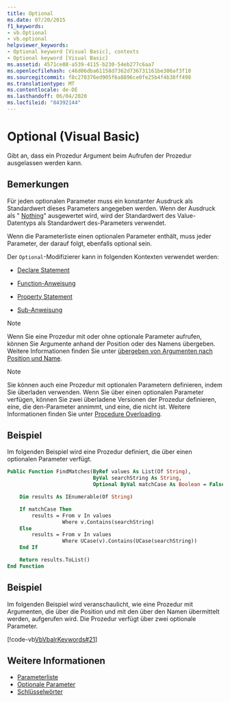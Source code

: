 ```yaml
---
title: Optional
ms.date: 07/20/2015
f1_keywords:
- vb.Optional
- vb.optional
helpviewer_keywords:
- Optional keyword [Visual Basic], contexts
- Optional keyword [Visual Basic]
ms.assetid: 4571ce88-a539-4115-b230-54eb277c6aa7
ms.openlocfilehash: c46d06dba61158d7362d736731161be306af3f10
ms.sourcegitcommit: f8c270376ed905f6a8896ce0fe25b4f4b38ff498
ms.translationtype: MT
ms.contentlocale: de-DE
ms.lasthandoff: 06/04/2020
ms.locfileid: "84392144"
---
```

# <a name="optional-visual-basic"></a>Optional (Visual Basic)

Gibt an, dass ein Prozedur Argument beim Aufrufen der Prozedur ausgelassen werden kann.

## <a name="remarks"></a>Bemerkungen

Für jeden optionalen Parameter muss ein konstanter Ausdruck als Standardwert dieses Parameters angegeben werden. Wenn der Ausdruck als " [Nothing](../nothing.md)" ausgewertet wird, wird der Standardwert des Value-Datentyps als Standardwert des-Parameters verwendet.

Wenn die Parameterliste einen optionalen Parameter enthält, muss jeder Parameter, der darauf folgt, ebenfalls optional sein.

Der `Optional`-Modifizierer kann in folgenden Kontexten verwendet werden:

- [Declare Statement](../statements/declare-statement.md)

- [Function-Anweisung](../statements/function-statement.md)

- [Property Statement](../statements/property-statement.md)

- [Sub-Anweisung](../statements/sub-statement.md)

> [!NOTE]
> Wenn Sie eine Prozedur mit oder ohne optionale Parameter aufrufen, können Sie Argumente anhand der Position oder des Namens übergeben. Weitere Informationen finden Sie unter [übergeben von Argumenten nach Position und Name](../../programming-guide/language-features/procedures/passing-arguments-by-position-and-by-name.md).

> [!NOTE]
> Sie können auch eine Prozedur mit optionalen Parametern definieren, indem Sie überladen verwenden. Wenn Sie über einen optionalen Parameter verfügen, können Sie zwei überladene Versionen der Prozedur definieren, eine, die den-Parameter annimmt, und eine, die nicht ist. Weitere Informationen finden Sie unter [Procedure Overloading](../../programming-guide/language-features/procedures/procedure-overloading.md).

## <a name="example"></a>Beispiel

Im folgenden Beispiel wird eine Prozedur definiert, die über einen optionalen Parameter verfügt.

```vb
Public Function FindMatches(ByRef values As List(Of String),
                            ByVal searchString As String,
                            Optional ByVal matchCase As Boolean = False) As List(Of String)

    Dim results As IEnumerable(Of String)

    If matchCase Then
        results = From v In values
                  Where v.Contains(searchString)
    Else
        results = From v In values
                  Where UCase(v).Contains(UCase(searchString))
    End If

    Return results.ToList()
End Function
```

## <a name="example"></a>Beispiel

Im folgenden Beispiel wird veranschaulicht, wie eine Prozedur mit Argumenten, die über die Position und mit den über den Namen übermittelt werden, aufgerufen wird. Die Prozedur verfügt über zwei optionale Parameter.

[!code-vb[VbVbalrKeywords#21](~/samples/snippets/visualbasic/VS_Snippets_VBCSharp/VbVbalrKeywords/VB/class8.vb#21)]

## <a name="see-also"></a>Weitere Informationen

- [Parameterliste](../statements/parameter-list.md)
- [Optionale Parameter](../../programming-guide/language-features/procedures/optional-parameters.md)
- [Schlüsselwörter](../keywords/index.md)
